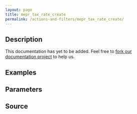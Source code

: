 ```yaml
---
layout: page
title: mepr_tax_rate_create
permalink: /actions-and-filters/mepr_tax_rate_create/
---
```


## Description

This documentation has yet to be added. Feel free to [fork our documentation project](https://github.com/caseproof/memberpress-docs) to help us.

## Examples


## Parameters


## Source

